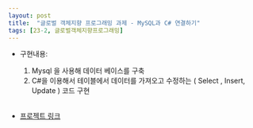 ```yaml
---
layout: post
title:  "글로벌 객체지향 프로그래밍 과제 - MySQL과 C# 연결하기"
tags: [23-2, 글로벌객체지향프로그래밍]
---
```


- 구현내용:

  1. Mysql 을 사용해 데이터 베이스를 구축
  2. C#을 이용해서 테이블에서 데이터를 가져오고 수정하는 ( Select , Insert, Update ) 코드 구현

  <br/>

- <a href="https://github.com/BlackWerf1257/BankSystem_GlobalOOP_Subject" target="_blank" rel="noopener noreferrer">프로젝트 링크</a>

  

